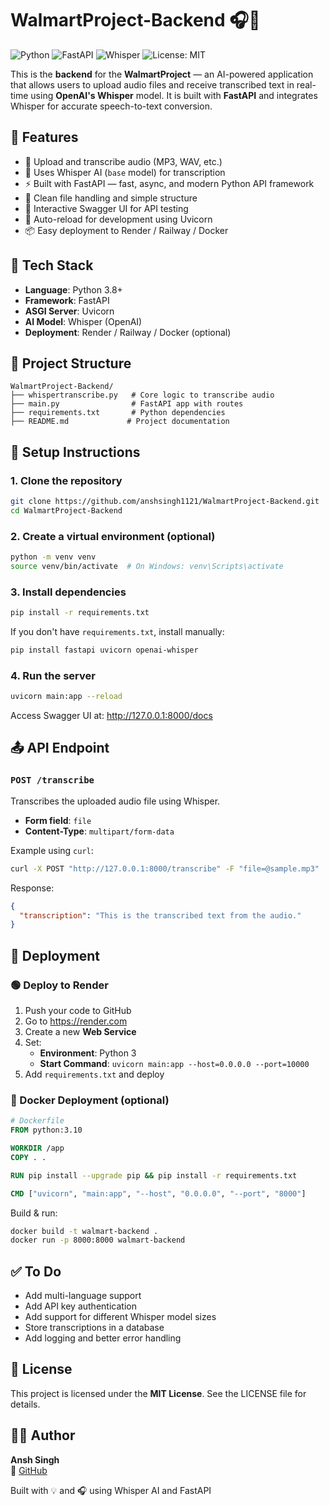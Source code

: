 # WalmartProject-Backend 🎧📝

![Python](https://img.shields.io/badge/python-3.8%2B-blue) ![FastAPI](https://img.shields.io/badge/FastAPI-async--framework-green) ![Whisper](https://img.shields.io/badge/Whisper-OpenAI-blueviolet) ![License: MIT](https://img.shields.io/badge/License-MIT-yellow.svg)

This is the **backend** for the **WalmartProject** — an AI-powered application that allows users to upload audio files and receive transcribed text in real-time using **OpenAI's Whisper** model. It is built with **FastAPI** and integrates Whisper for accurate speech-to-text conversion.

## 🚀 Features

- 🎤 Upload and transcribe audio (MP3, WAV, etc.)
- 🧠 Uses Whisper AI (`base` model) for transcription
- ⚡ Built with FastAPI — fast, async, and modern Python API framework
- 📁 Clean file handling and simple structure
- 🧪 Interactive Swagger UI for API testing
- 🔄 Auto-reload for development using Uvicorn
- 📦 Easy deployment to Render / Railway / Docker

## 🧰 Tech Stack

- **Language**: Python 3.8+
- **Framework**: FastAPI
- **ASGI Server**: Uvicorn
- **AI Model**: Whisper (OpenAI)
- **Deployment**: Render / Railway / Docker (optional)

## 📂 Project Structure

```text
WalmartProject-Backend/
├── whispertranscribe.py   # Core logic to transcribe audio
├── main.py                # FastAPI app with routes
├── requirements.txt       # Python dependencies
├── README.md             # Project documentation
```

## 🔧 Setup Instructions

### 1. Clone the repository

```bash
git clone https://github.com/anshsingh1121/WalmartProject-Backend.git
cd WalmartProject-Backend
```

### 2. Create a virtual environment (optional)

```bash
python -m venv venv
source venv/bin/activate  # On Windows: venv\Scripts\activate
```

### 3. Install dependencies

```bash
pip install -r requirements.txt
```

If you don't have `requirements.txt`, install manually:

```bash
pip install fastapi uvicorn openai-whisper
```

### 4. Run the server

```bash
uvicorn main:app --reload
```

Access Swagger UI at: http://127.0.0.1:8000/docs

## 📤 API Endpoint

### `POST /transcribe`

Transcribes the uploaded audio file using Whisper.

- **Form field**: `file`
- **Content-Type**: `multipart/form-data`

Example using `curl`:

```bash
curl -X POST "http://127.0.0.1:8000/transcribe" -F "file=@sample.mp3"
```

Response:

```json
{
  "transcription": "This is the transcribed text from the audio."
}
```

## 🚀 Deployment

### 🟢 Deploy to Render

1. Push your code to GitHub
2. Go to https://render.com
3. Create a new **Web Service**
4. Set:
   - **Environment**: Python 3
   - **Start Command**: `uvicorn main:app --host=0.0.0.0 --port=10000`
5. Add `requirements.txt` and deploy

### 🐳 Docker Deployment (optional)

```dockerfile
# Dockerfile
FROM python:3.10

WORKDIR /app
COPY . .

RUN pip install --upgrade pip && pip install -r requirements.txt

CMD ["uvicorn", "main:app", "--host", "0.0.0.0", "--port", "8000"]
```

Build & run:

```bash
docker build -t walmart-backend .
docker run -p 8000:8000 walmart-backend
```

## ✅ To Do

- Add multi-language support
- Add API key authentication
- Add support for different Whisper model sizes
- Store transcriptions in a database
- Add logging and better error handling

## 📜 License

This project is licensed under the **MIT License**. See the LICENSE file for details.

## 🙋‍♂️ Author

**Ansh Singh**  
🔗 [GitHub](https://github.com/anshsingh1121)

Built with 💡 and 🎧 using Whisper AI and FastAPI
